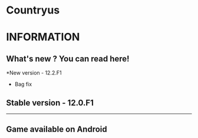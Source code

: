 # Countryus
INFORMATION
=====================
What's new ? You can read here!
---------------------

*New version - 12.2.F1 
- Bag fix

Stable version - 12.0.F1
------------------------

- - - - - - - - - - - - -
Game available on Android
------------------------

